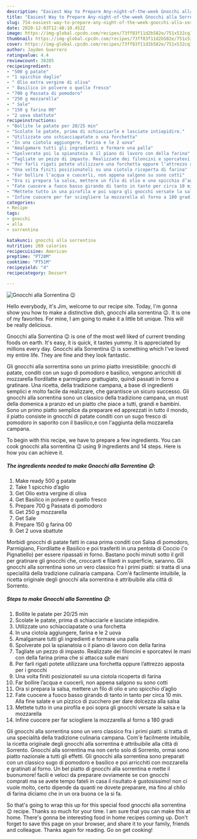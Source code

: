 ```yaml
---
description: "Easiest Way to Prepare Any-night-of-the-week Gnocchi alla Sorrentina 😉"
title: "Easiest Way to Prepare Any-night-of-the-week Gnocchi alla Sorrentina 😉"
slug: 754-easiest-way-to-prepare-any-night-of-the-week-gnocchi-alla-sorrentina
date: 2020-12-03T12:48:10.452Z
image: https://img-global.cpcdn.com/recipes/73ff83f11d2b582e/751x532cq70/gnocchi-alla-sorrentina-😉-recipe-main-photo.jpg
thumbnail: https://img-global.cpcdn.com/recipes/73ff83f11d2b582e/751x532cq70/gnocchi-alla-sorrentina-😉-recipe-main-photo.jpg
cover: https://img-global.cpcdn.com/recipes/73ff83f11d2b582e/751x532cq70/gnocchi-alla-sorrentina-😉-recipe-main-photo.jpg
author: Jayden Guerrero
ratingvalue: 4.4
reviewcount: 38285
recipeingredient:
- "500 g patate"
- "1 spicchio daglio"
- " Olio extra vergine di oliva"
- " Basilico in polvere o quello fresco"
- "700 g Passata di pomodoro"
- "250 g mozzarella"
- " Sale"
- "150 g farina 00"
- "2 uova sbattute"
recipeinstructions:
- "Bollite le patate per 20/25 min"
- "Scolate le patate, prima di schiacciarle e lasciate intiepidire."
- "Utilizzate uno schiacciapatate o una forchetta"
- "In una ciotola aggiungere, farina e le 2 uova"
- "Amalgamare tutti gli ingredienti e formare una palla"
- "Spolverate poi la spianatoia o il piano di lavoro con della farina"
- "Tagliate un pezzo di impasto. Realizzate dei filoncini e sporcatevi le mani con della farina prima che si attacca sulle mani"
- "Per farli rigati potete utilizzare una forchetta oppure l’attrezzo apposta per i gnocchi"
- "Una volta finiti posizionateli su una ciotola ricoperta di farina"
- "Far bollire l’acqua e cuocerli, non appena salgono su sono cotti"
- "Ora si prepara la salsa, mettere un filo di olio e uno spicchio d’aglio"
- "Fate cuocere a fuoco basso girando di tanto in tanto per circa 10 min. Alla fine salate e un pizzico di zucchero per dare dolcezza alla salsa"
- "Mettete tutto in una pirofila e poi sopra gli gnocchi versate la salsa e la mozzarella"
- "Infine cuocere per far sciogliere la mozzarella al forno a 180 gradi"
categories:
- Recipe
tags:
- gnocchi
- alla
- sorrentina

katakunci: gnocchi alla sorrentina 
nutrition: 269 calories
recipecuisine: American
preptime: "PT28M"
cooktime: "PT51M"
recipeyield: "4"
recipecategory: Dessert

---
```



![Gnocchi alla Sorrentina 😉](https://img-global.cpcdn.com/recipes/73ff83f11d2b582e/751x532cq70/gnocchi-alla-sorrentina-😉-recipe-main-photo.jpg)

Hello everybody, it's Jim, welcome to our recipe site. Today, I'm gonna show you how to make a distinctive dish, gnocchi alla sorrentina 😉. It is one of my favorites. For mine, I am going to make it a little bit unique. This will be really delicious.

Gnocchi alla Sorrentina 😉 is one of the most well liked of current trending foods on earth. It's easy, it is quick, it tastes yummy. It is appreciated by millions every day. Gnocchi alla Sorrentina 😉 is something which I've loved my entire life. They are fine and they look fantastic.

Gli gnocchi alla sorrentina sono un primo piatto irresistibile: gnocchi di patate, conditi con un sugo di pomodoro e basilico, vengono arricchiti di mozzarella fiordilatte e parmigiano grattugiato, quindi passati in forno a gratinare. Una ricetta, della tradizione campana, a base di ingredienti semplici e molto facile da realizzare, che garantisce un sicuro successo. Gli gnocchi alla sorrentina sono un classico della tradizione campana, un must della domenica a pranzo ed un piatto che piace a tutti, grandi e bambini. Sono un primo piatto semplice da preparare ed apprezzati in tutto il mondo, il piatto consiste in gnocchi di patate conditi con un sugo fresco di pomodoro in saporito con il basilico,e con l&#39;aggiunta della mozzarella campana.


To begin with this recipe, we have to prepare a few ingredients. You can cook gnocchi alla sorrentina 😉 using 9 ingredients and 14 steps. Here is how you can achieve it.

<!--inarticleads1-->

##### The ingredients needed to make Gnocchi alla Sorrentina 😉:

1. Make ready 500 g patate
1. Take 1 spicchio d’aglio
1. Get  Olio extra vergine di oliva
1. Get  Basilico in polvere o quello fresco
1. Prepare 700 g Passata di pomodoro
1. Get 250 g mozzarella
1. Get  Sale
1. Prepare 150 g farina 00
1. Get 2 uova sbattute


Morbidi gnocchi di patate fatti in casa prima conditi con Salsa di pomodoro, Parmigiano, Fiordilatte e Basilico e poi trasferiti in una pentola di Coccio (&#39;o Pignatiello) per essere ripassati in forno. Bastano pochi minuti sotto il grill per gratinare gli gnocchi che, croccanti e filanti in superficie, saranno. Gli gnocchi alla sorrentina sono un vero classico fra i primi piatti: si tratta di una specialità della tradizione culinaria campana. Com&#39;è facilmente intuibile, la ricetta originale degli gnocchi alla sorrentina è attribuibile alla città di Sorrento. 

<!--inarticleads2-->

##### Steps to make Gnocchi alla Sorrentina 😉:

1. Bollite le patate per 20/25 min
1. Scolate le patate, prima di schiacciarle e lasciate intiepidire.
1. Utilizzate uno schiacciapatate o una forchetta
1. In una ciotola aggiungere, farina e le 2 uova
1. Amalgamare tutti gli ingredienti e formare una palla
1. Spolverate poi la spianatoia o il piano di lavoro con della farina
1. Tagliate un pezzo di impasto. Realizzate dei filoncini e sporcatevi le mani con della farina prima che si attacca sulle mani
1. Per farli rigati potete utilizzare una forchetta oppure l’attrezzo apposta per i gnocchi
1. Una volta finiti posizionateli su una ciotola ricoperta di farina
1. Far bollire l’acqua e cuocerli, non appena salgono su sono cotti
1. Ora si prepara la salsa, mettere un filo di olio e uno spicchio d’aglio
1. Fate cuocere a fuoco basso girando di tanto in tanto per circa 10 min. Alla fine salate e un pizzico di zucchero per dare dolcezza alla salsa
1. Mettete tutto in una pirofila e poi sopra gli gnocchi versate la salsa e la mozzarella
1. Infine cuocere per far sciogliere la mozzarella al forno a 180 gradi


Gli gnocchi alla sorrentina sono un vero classico fra i primi piatti: si tratta di una specialità della tradizione culinaria campana. Com&#39;è facilmente intuibile, la ricetta originale degli gnocchi alla sorrentina è attribuibile alla città di Sorrento. Gnocchi alla sorrentina ma non certo solo di Sorrento, ormai sono piatto nazionale a tutti gli effetti. Gli gnocchi alla sorrentina sono preparati con un classico sugo di pomodoro e basilico e poi arricchiti con mozzarella e gratinati al forno. Un bel piatto di gnocchi alla sorrentina e mette il buonumore! facili e veloci da preparare ovviamente se con gnocchi comprati ma se avete tempo fateli in casa il risultato è gustosissimo! non ci vuole molto, certo dipende da quanti ne dovete preparare, ma fino al chilo di farina diciamo che in un ora buona ce la si fa. 

So that's going to wrap this up for this special food gnocchi alla sorrentina 😉 recipe. Thanks so much for your time. I am sure that you can make this at home. There's gonna be interesting food in home recipes coming up. Don't forget to save this page on your browser, and share it to your family, friends and colleague. Thanks again for reading. Go on get cooking!
